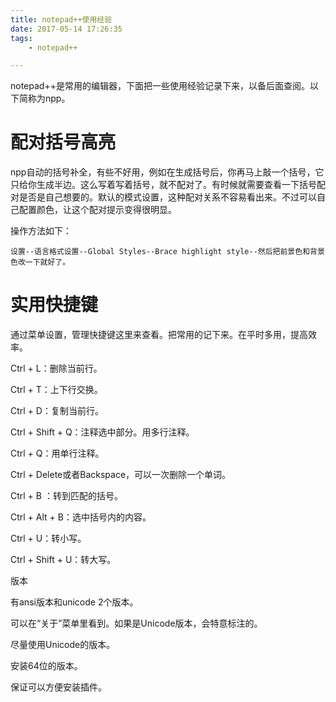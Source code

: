 ```yaml
---
title: notepad++使用经验
date: 2017-05-14 17:26:35
tags:
	- notepad++

---
```


notepad++是常用的编辑器，下面把一些使用经验记录下来，以备后面查阅。以下简称为npp。



# 配对括号高亮

npp自动的括号补全，有些不好用，例如在生成括号后，你再马上敲一个括号，它只给你生成半边。这么写着写着括号，就不配对了。有时候就需要查看一下括号配对是否是自己想要的。默认的模式设置，这种配对关系不容易看出来。不过可以自己配置颜色，让这个配对提示变得很明显。

操作方法如下：

```
设置--语言格式设置--Global Styles--Brace highlight style--然后把前景色和背景色改一下就好了。
```

# 实用快捷键

通过菜单设置，管理快捷键这里来查看。把常用的记下来。在平时多用，提高效率。



Ctrl + L：删除当前行。

Ctrl + T：上下行交换。

Ctrl + D：复制当前行。

Ctrl + Shift + Q：注释选中部分。用多行注释。

Ctrl + Q：用单行注释。

Ctrl + Delete或者Backspace，可以一次删除一个单词。

Ctrl + B ：转到匹配的括号。

Ctrl + Alt + B：选中括号内的内容。

Ctrl + U：转小写。

Ctrl + Shift + U：转大写。





版本

有ansi版本和unicode 2个版本。

可以在“关于”菜单里看到。如果是Unicode版本，会特意标注的。

尽量使用Unicode的版本。

安装64位的版本。

保证可以方便安装插件。

